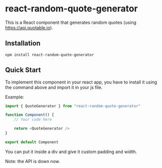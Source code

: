 # react-random-quote-generator

This is a React component that generates random quotes (using https://api.quotable.io).

## Installation

```
npm install react-random-quote-generator
```

## Quick Start

To implement this component in your react app, you have to install it using the command above and import it in your js file.

Example:

```javascript
import { QuoteGenerator } from "react-random-quote-generator"

function Component() {
    // Your code here

    return <QuoteGenerator />
}

export default Component
```

You can put it inside a div and give it custom padding and width.

Note: the API is down now.
